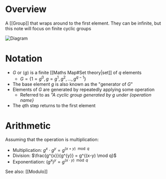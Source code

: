 # Overview
A [[Group]] that wraps around to the first element. They can be infinite, but this note will focus on finite cyclic groups

![Diagram](https://upload.wikimedia.org/wikipedia/commons/thumb/5/5f/Cyclic_group.svg/1200px-Cyclic_group.svg.png)

# Notation
- $G$ or $\langle g \rangle$ is a finite [[Maths Map#Set theory|set]] of $q$ elements
	- $G = \{1 = g^{0}, g = g^{1}, g^{2}, \dots, g^{q-1}\}$
- The base element $g$ is also known as the "generator of $G$"
- Elements of $G$ are generated by repeatedly applying some operation
	- Referred to as *"A cyclic group generated by $g$ under {operation name}*
- The $q$th step returns to the first element

# Arithmetic
Assuming that the operation is multiplication:
- Multiplication: $g^{x} \cdot g^{y} = g^{(x+y) \mod q}$
- Division: $\frac{g^{x}}{g^{y}} = g^{(x-y) \mod q}$
- Exponentiation: $(g^{x})^{y} = g^{(x \cdot y) \mod q}$

See also: [[Modulo]]